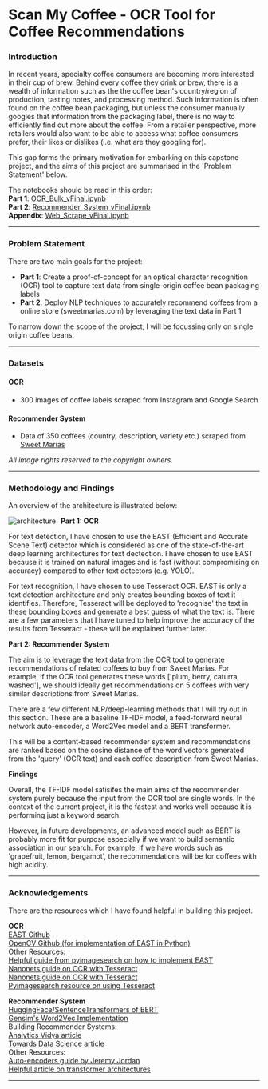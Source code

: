 # Scan My Coffee - OCR Tool for Coffee Recommendations

### Introduction

In recent years, specialty coffee consumers are becoming more interested in their cup of brew. Behind every coffee they drink or brew, there is a wealth of information such as the the coffee bean's country/region of production, tasting notes, and processing method. Such information is often found on the coffee bean packaging, but unless the consumer manually googles that information from the packaging label, there is no way to efficiently find out more about the coffee. From a retailer perspective, more retailers would also want to be able to access what coffee consumers prefer, their likes or dislikes (i.e. what are they googling for).

This gap forms the primary motivation for embarking on this capstone project, and the aims of this project are summarised in the 'Problem Statement' below.

The notebooks should be read in this order: 
<br>
**Part 1**: [OCR_Bulk_vFinal.ipynb](https://github.com/benpoh90/Projects/blob/master/Capstone%20-%20OCR%20Tool%20for%20Coffee%20Recommendations/final/code/OCR_Bulk%20vFinal.ipynb)
<br>
**Part 2**: [Recommender_System_vFinal.ipynb](https://github.com/benpoh90/Projects/blob/master/Capstone%20-%20OCR%20Tool%20for%20Coffee%20Recommendations/final/code/Recommender_System_vFinal.ipynb)
<br>
**Appendix**: [Web_Scrape_vFinal.ipynb](https://github.com/benpoh90/Projects/blob/master/Capstone%20-%20OCR%20Tool%20for%20Coffee%20Recommendations/final/code/Web_Scrape_vFinal.ipynb)

---

### Problem Statement

There are two main goals for the project:
   - **Part 1**: Create a proof-of-concept for an optical character recognition (OCR) tool to capture text data from single-origin coffee bean packaging labels
   - **Part 2**: Deploy NLP techniques to accurately recommend coffees from a online store (sweetmarias.com) by leveraging the text data in Part 1

To narrow down the scope of the project, I will be focussing only on single origin coffee beans.

---

### Datasets

#### OCR
   - 300 images of coffee labels scraped from Instagram and Google Search 

#### Recommender System
   - Data of 350 coffees (country, description, variety etc.) scraped from [Sweet Marias](https://www.sweetmarias.com/)
   
*All image rights reserved to the copyright owners.*

---

### Methodology and Findings

An overview of the architecture is illustrated below:

<img src="https://i.imgur.com/JdPa21d.png"
     alt="architecture"
     style="float: left; margin-right: 10px;" />

**Part 1: OCR**

For text detection, I have chosen to use the EAST (Efficient and Accurate Scene Text) detector which is considered as one of the state-of-the-art deep learning architectures for text dectection. I have chosen to use EAST because it is trained on natural images and is fast (without compromising on accuracy) compared to other text detectors (e.g. YOLO).

For text recognition, I have chosen to use Tesseract OCR. EAST is only a text detection architecture and only creates bounding boxes of text it identifies. Therefore, Tesseract will be deployed to 'recognise' the text in these bounding boxes and generate a best guess of what the text is. There are a few parameters that I have tuned to help improve the accuracy of the results from Tesseract - these will be explained further later.

**Part 2: Recommender System**

The aim is to leverage the text data from the OCR tool to generate recommendations of related coffees to buy from Sweet Marias. For example, if the OCR tool generates these words ['plum, berry, caturra, washed'], we should ideally get recommendations on 5 coffees with very similar descriptions from Sweet Marias.

There are a few different NLP/deep-learning methods that I will try out in this section. These are a baseline TF-IDF model, a feed-forward neural network auto-encoder, a Word2Vec model and a BERT transformer.

This will be a content-based recommender system and recommendations are ranked based on the cosine distance of the word vectors generated from the 'query' (OCR text) and each coffee description from Sweet Marias.

**Findings**

Overall, 
the TF-IDF model satisifes the main aims of the recommender system purely because the input from the OCR tool are single words. In the context of the current project, it is the fastest and works well because it is performing just a keyword search. 

However, in future developments, an advanced model such as BERT is probably more fit for purpose especially if we want to build semantic association in our search. For example, if we have words such as 'grapefruit, lemon, bergamot', the recommendations will be for coffees with high acidity.
  
---

### Acknowledgements

There are the resources which I have found helpful in building this project.

**OCR**
<br>
[EAST Github](https://github.com/argman/EAST)
<br>
[OpenCV Github (for implementation of EAST in Python)](https://github.com/opencv/opencv/tree/4.x/samples/dnn)
<br>
Other Resources:
<br>
[Helpful guide from pyimagesearch on how to implement EAST](https://www.pyimagesearch.com/2018/08/20/opencv-text-detection-east-text-detector/?_ga=2.123146509.781830900.1634551481-1925401864.1633847684)
<br>
[Nanonets guide on OCR with Tesseract](https://nanonets.com/blog/ocr-with-tesseract/)
<br>
[Nanonets guide on OCR with Tesseract](https://nanonets.com/blog/deep-learning-ocr/#text-detection)
<br>
[Pyimagesearch resource on using Tesseract](https://www.pyimagesearch.com/2018/09/17/opencv-ocr-and-text-recognition-with-tesseract/)


**Recommender System**
<br>
[HuggingFace/SentenceTransformers of BERT](https://huggingface.co/sentence-transformers/paraphrase-MiniLM-L6-v2)
<br>
[Gensim's Word2Vec Implementation](https://www.analyticsvidhya.com/blog/2020/08/top-4-sentence-embedding-techniques-using-python/)
<br>
Building Recommender Systems:
<br>
[Analytics Vidya article](https://medium.com/analytics-vidhya/movie-recommender-system-using-content-based-and-collaborative-filtering-84a98b9bd98e)
<br>
[Towards Data Science article](https://towardsdatascience.com/build-a-text-recommendation-system-with-python-e8b95d9f251c)
<br>
Other Resources:
<br>
[Auto-encoders guide by Jeremy Jordan](https://www.jeremyjordan.me/autoencoders/)
<br>
[Helpful article on transformer architectures](https://neptune.ai/blog/bert-and-the-transformer-architecture-reshaping-the-ai-landscape)

---
